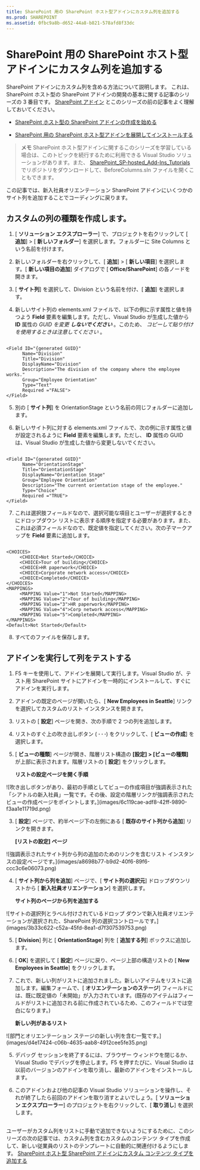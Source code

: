 ```yaml
---
title: SharePoint 用の SharePoint ホスト型アドインにカスタム列を追加する
ms.prod: SHAREPOINT
ms.assetid: 0fbc9a8b-d652-44a8-b821-578afd8f33dc
---
```



# SharePoint 用の SharePoint ホスト型アドインにカスタム列を追加する
SharePoint アドインにカスタム列を含める方法について説明します。
これは、SharePoint ホスト型の SharePoint アドインの開発の基本に関する記事のシリーズの 3 番目です。 [SharePoint アドイン](sharepoint-add-ins.md) とこのシリーズの前の記事をよく理解しておいてください。





-  [SharePoint ホスト型の SharePoint アドインの作成を始める](get-started-creating-sharepoint-hosted-sharepoint-add-ins.md)


-  [SharePoint 用の SharePoint ホスト型アドインを展開してインストールする](deploy-and-install-a-sharepoint-hosted-sharepoint-add-in.md)



> **メモ**
> SharePoint ホスト型アドインに関するこのシリーズを学習している場合は、このトピックを続行するために利用できる Visual Studio ソリューションがあります。また、 [SharePoint_SP-hosted_Add-Ins_Tutorials](https://github.com/OfficeDev/SharePoint_SP-hosted_Add-Ins_Tutorials) でリポジトリをダウンロードして、BeforeColumns.sln ファイルを開くこともできます。




この記事では、新入社員オリエンテーション SharePoint アドインにいくつかのサイト列を追加することでコーディングに戻ります。
## カスタムの列の種類を作成します。






1. [ **ソリューション エクスプローラー**] で、プロジェクトを右クリックして [ **追加**] > [ **新しいフォルダー**] を選択します。フォルダーに Site Columns という名前を付けます。


2. 新しいフォルダーを右クリックして、[ **追加**] > [ **新しい項目**] を選択します。[ **新しい項目の追加**] ダイアログで [ **Office/SharePoint**] の各ノードを開きます。


3. [ **サイト列**] を選択して、Division という名前を付け、[ **追加**] を選択します。


4. 新しいサイト列の elements.xml ファイルで、以下の例に示す属性と値を持つよう **Field** 要素を編集します。ただし、Visual Studio が生成した値から **ID** 属性の *GUID を変更 **しないでください*** 。このため、 *コピーして貼り付けを使用するときは注意してください*  。

 ```

<Field ID="{generated GUID}"
       Name="Division" 
       Title="Division" 
       DisplayName="Division" 
       Description="The division of the company where the employee works." 
       Group="Employee Orientation" 
       Type="Text" 
       Required ="FALSE">
</Field>
 ```

5. 別の [ **サイト列**] を OrientationStage という名前の同じフォルダーに追加します。


6. 新しいサイト列に対する elements.xml ファイルで、次の例に示す属性と値が設定されるように **Field** 要素を編集します。ただし、 **ID** 属性の GUID は、Visual Studio が生成した値から変更しないでください。

 ```

<Field ID="{generated GUID}"
       Name="OrientationStage" 
       Title="OrientationStage"
       DisplayName="Orientation Stage" 
       Group="Employee Orientation" 
       Description="The current orientation stage of the employee." 
       Type="Choice"
       Required ="TRUE">
</Field>
 ```

7. これは選択肢フィールドなので、選択可能な項目とユーザーが選択するときにドロップダウン リストに表示する順序を指定する必要があります。また、これは必須フィールドなので、既定値を指定してください。次の子マークアップを **Field** 要素に追加します。

 ```

<CHOICES>
      <CHOICE>Not Started</CHOICE>
      <CHOICE>Tour of building</CHOICE>
      <CHOICE>HR paperwork</CHOICE>
      <CHOICE>Corporate network access</CHOICE>
      <CHOICE>Completed</CHOICE>
</CHOICES>
<MAPPINGS>
      <MAPPING Value="1">Not Started</MAPPING>
      <MAPPING Value="2">Tour of building</MAPPING>
      <MAPPING Value="3">HR paperwork</MAPPING>
      <MAPPING Value="4">Corp network access</MAPPING>
      <MAPPING Value="5">Completed</MAPPING>
</MAPPINGS>
<Default>Not Started</Default>
 ```

8. すべてのファイルを保存します。



## アドインを実行して列をテストする






1. F5 キーを使用して、アドインを展開して実行します。Visual Studio が、テスト用 SharePoint サイトにアドインを一時的にインストールして、すぐにアドインを実行します。 


2. アドインの既定のページが開いたら、[ **New Employees in Seattle**] リンクを選択してカスタムのリスト インスタンスを開きます。


3. リストの [ **設定**] ページを開き、次の手順で 2 つの列を追加します。

1. リストのすぐ上の吹き出しボタン ( **· · ·**) をクリックして、[ **ビューの作成**] を選択します。


2. [ **ビューの種類**] ページが開き、階層リスト構造の **[設定] > [ビューの種類]** が上部に表示されます。階層リストの [ **設定**] をクリックします。

   **リストの設定ページを開く手順**



!\[吹き出しボタンがあり、最初の手順としてビューの作成項目が強調表示された「シアトルの新入社員」一覧です。その後、設定の階層リンクが強調表示されたビューの作成ページをポイントします。](images/6c119cae-adf8-42ff-9890-f3aa1e11719d.png)





3. [ **設定**] ページで、約半ページ下の左側にある [ **既存のサイト列から追加**] リンクを開きます。

   **[リストの設定] ページ**



!\[強調表示されたサイト列から列の追加のためのリンクを含むリスト インスタンスの設定ページです。](images/a8698b77-b9d2-40f6-89f6-ccc3c6e06073.png)





4. [ **サイト列から列を追加**] ページで、[ **サイト列の選択元**] ドロップダウンリストから [ **新入社員オリエンテーション**] を選択します。

   **サイト列のページから列を追加する**



!\[サイトの選択列とラベル付けされているドロップ ダウンで新入社員オリエンテーションが選択された、SharePoint 列の選択コントロールです。](images/3b33c622-c52a-45fd-8ea1-d7f307539753.png)





5. [ **Division**] 列と [ **OrientationStage**] 列を [ **追加する列**] ボックスに追加します。


6. [ **OK**] を選択して [ **設定**] ページに戻り、ページ上部の構造リストの [ **New Employees in Seattle**] をクリックします。


4. これで、新しい列がリストに追加されました。新しいアイテムをリストに追加します。編集フォームで、[ **オリエンテーションのステージ**] フィールドには、既に既定値の「未開始」が入力されています。(既存のアイテムはフィールドがリストに追加される前に作成されているため、このフィールドでは空白になります。)

   **新しい列があるリスト**



!\[部門とオリエンテーション ステージの新しい列を含む一覧です。](images/d4e17424-c06b-4635-aab8-4912cee5fe35.png)





5. デバッグ セッションを終了するには、ブラウザー ウィンドウを閉じるか、Visual Studio でデバッグを停止します。F5 を押すたびに、Visual Studio は以前のバージョンのアドインを取り消し、最新のアドインをインストールします。


6. このアドインおよび他の記事の Visual Studio ソリューションを操作し、それが終了したら前回のアドインを取り消すとよいでしょう。[ **ソリューション エクスプローラー**] のプロジェクトを右クリックして、[ **取り消し**] を選択します。



## 
<a name="Nextsteps"> </a>

ユーザーがカスタム列をリストに手動で追加できないようにするために、このシリーズの次の記事では、カスタム列を含むカスタムのコンテンツ タイプを作成して、新しい従業員のリストのテンプレートに自動的に関連付けるようにします。 [SharePoint ホスト型 SharePoint アドインにカスタム コンテンツ タイプを追加する](add-a-custom-content-type-to-a-sharepoint-hostedsharepoint-add-in.md)




